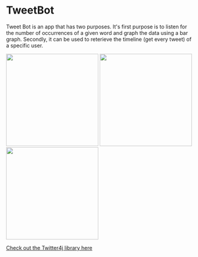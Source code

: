 # TweetBot
Tweet Bot is an app that has two purposes. It's first purpose is to listen for the number of occurrences of a given word and graph the data
using a bar graph. Secondly, it can be used to reterieve the timeline (get every tweet) of a specific user.

<img src="https://user-images.githubusercontent.com/7400747/36080634-b76e57c4-0f60-11e8-8da1-2e9bdc03846d.png" width="250"> <img src="https://github.com/ctcuff/TweetBot/blob/master/screenshots/Screenshot_20180315-225843.png" width="250"> <img src="https://user-images.githubusercontent.com/7400747/36080648-dd5256c0-0f60-11e8-8c78-9f39a292e830.png" width="250"> 


[Check out the Twitter4j library here](http://twitter4j.org/en/index.html)
